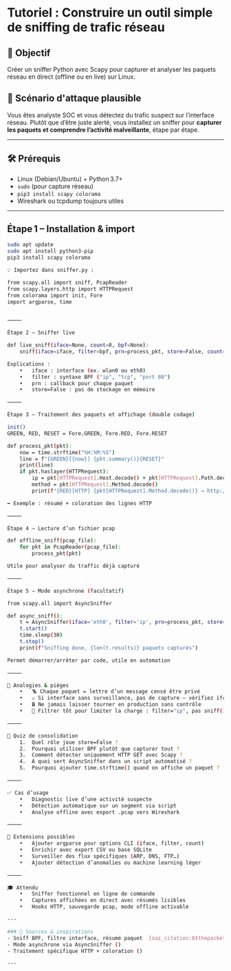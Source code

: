 # Tutoriel : Construire un outil simple de sniffing de trafic réseau

## 🎯 Objectif  
Créer un sniffer Python avec Scapy pour capturer et analyser les paquets réseau en direct (offline ou en live) sur Linux.

## 🧠 Scénario d'attaque plausible  
Vous êtes analyste SOC et vous détectez du trafic suspect sur l’interface réseau. Plutôt que d’être juste alerté, vous installez un sniffer pour **capturer les paquets et comprendre l’activité malveillante**, étape par étape.

---

## 🛠️ Prérequis  
- Linux (Debian/Ubuntu) + Python 3.7+  
- `sudo` (pour capture réseau)  
- `pip3 install scapy colorama`  
- Wireshark ou tcpdump toujours utiles

---

## Étape 1 – Installation & import

```bash
sudo apt update
sudo apt install python3-pip
pip3 install scapy colorama

💡 Importez dans sniffer.py :

from scapy.all import sniff, PcapReader
from scapy.layers.http import HTTPRequest
from colorama import init, Fore
import argparse, time


⸻

Étape 2 – Sniffer live

def live_sniff(iface=None, count=0, bpf=None):
    sniff(iface=iface, filter=bpf, prn=process_pkt, store=False, count=count)

Explications :
	•	iface : interface (ex. wlan0 ou eth0)
	•	filter : syntaxe BPF ("ip", "tcp", "port 80")  ￼ ￼ ￼ ￼
	•	prn : callback pour chaque paquet
	•	store=False : pas de stockage en mémoire  ￼

⸻

Étape 3 – Traitement des paquets et affichage (double codage)

init()
GREEN, RED, RESET = Fore.GREEN, Fore.RED, Fore.RESET

def process_pkt(pkt):
    now = time.strftime("%H:%M:%S")
    line = f"{GREEN}[{now}] {pkt.summary()}{RESET}"
    print(line)
    if pkt.haslayer(HTTPRequest):
        ip = pkt[HTTPRequest].Host.decode() + pkt[HTTPRequest].Path.decode()
        method = pkt[HTTPRequest].Method.decode()
        print(f"{RED}[HTTP] {pkt[HTTPRequest].Method.decode()} → http://{ip}{RESET}")

➡️ Exemple : résumé + coloration des lignes HTTP

⸻

Étape 4 – Lecture d’un fichier pcap

def offline_sniff(pcap_file):
    for pkt in PcapReader(pcap_file):
        process_pkt(pkt)

Utile pour analyser du traffic déjà capturé  ￼ ￼

⸻

Étape 5 – Mode asynchrone (facultatif)

from scapy.all import AsyncSniffer

def async_sniff():
    t = AsyncSniffer(iface='eth0', filter='ip', prn=process_pkt, store=False)
    t.start()
    time.sleep(30)
    t.stop()
    print(f"Sniffing done, {len(t.results)} paquets capturés")

Permet démarrer/arrêter par code, utile en automation  ￼

⸻

🧠 Analogies & pièges
	•	🪜 Chaque paquet = lettre d’un message censé être privé
	•	⚠️ Si interface sans surveillance, pas de capture — vérifiez ifconfig
	•	🔒 Ne jamais laisser tourner en production sans contrôle
	•	🧩 Filtrer tôt pour limiter la charge : filter="ip", pas sniff() nu

⸻

🧪 Quiz de consolidation
	1.	Quel rôle joue store=False ?
	2.	Pourquoi utiliser BPF plutôt que capturer tout ?
	3.	Comment détecter uniquement HTTP GET avec Scapy ?
	4.	À quoi sert AsyncSniffer dans un script automatisé ?
	5.	Pourquoi ajouter time.strftime() quand on affiche un paquet ?

⸻

✅ Cas d’usage
	•	Diagnostic live d’une activité suspecte
	•	Détection automatique sur un segment via script
	•	Analyse offline avec export .pcap vers Wireshark

⸻

🔧 Extensions possibles
	•	Ajouter argparse pour options CLI (iface, filter, count)
	•	Enrichir avec export CSV ou base SQLite
	•	Surveiller des flux spécifiques (ARP, DNS, FTP…)
	•	Ajouter détection d’anomalies ou machine learning léger

⸻

🎓 Attendu
	•	Sniffer fonctionnel en ligne de commande
	•	Captures affichées en direct avec résumés lisibles
	•	Hooks HTTP, sauvegarde pcap, mode offline activable

---

### 🔎 Sources & inspirations  
- Sniff BPF, filtre interface, résumé paquet  [oai_citation:8‡thepacketgeek.com](https://thepacketgeek.com/scapy/sniffing-custom-actions/part-1/?utm_source=chatgpt.com) [oai_citation:9‡GeeksforGeeks](https://www.geeksforgeeks.org/python/packet-sniffing-using-scapy/?utm_source=chatgpt.com) [oai_citation:10‡thepythoncode.com](https://thepythoncode.com/article/sniff-http-packets-scapy-python?utm_source=chatgpt.com) [oai_citation:11‡peerdh.com](https://peerdh.com/blogs/programming-insights/implementing-network-packet-sniffing-with-python-and-scapy?utm_source=chatgpt.com) [oai_citation:12‡Scapy](https://scapy.readthedocs.io/en/latest/usage.html?utm_source=chatgpt.com)  
- Mode asynchrone via AsyncSniffer ()  
- Traitement spécifique HTTP + coloration ()

---

